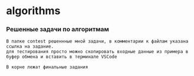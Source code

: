 # algorithms
### Решенные задачи по алгоритмам

```
В папке contest решеннные мной задачи, в комментарии к файлам указана ссылка на задание.
для тестирования просто можно cкопировать входные данные из примера в буфер обмена и вставить в терминале VSCode
```
```
В корне лежат финальные задания
```
